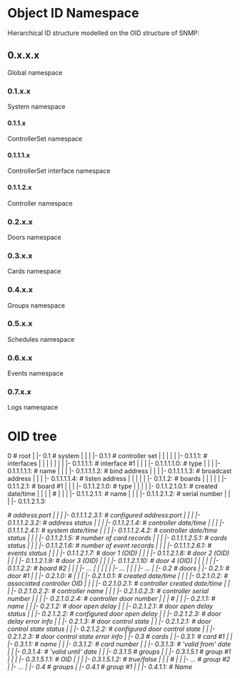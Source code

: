 # Object ID Namespace

Hierarchical ID structure modelled on the OID structure of SNMP:

## 0.x.x.x

Global namespace

### 0.1.x.x

System namespace

#### 0.1.1.x

ControllerSet namespace

#### 0.1.1.1.x

ControllerSet interface namespace

#### 0.1.1.2.x

Controller namespace

### 0.2.x.x

Doors namespace

### 0.3.x.x

Cards namespace

### 0.4.x.x

Groups namespace

### 0.5.x.x

Schedules namespace

### 0.6.x.x

Events namespace

### 0.7.x.x

Logs namespace

# OID tree

0                                                                            # root
|
|- 0.1                                                                       # system
|    |
|    |- 0.1.1                                                                # controller set
|    |      |
|    |      |- 0.1.1.1:                                                      # interfaces
|    |      |        |
|    |      |        |- 0.1.1.1.1: <status>                                  # interface #1
|    |      |                   |- 0.1.1.1.1.0: <type>                       #    type
|    |      |                   |- 0.1.1.1.1.1: <name>                       #    name
|    |      |                   |- 0.1.1.1.1.2: <bind>                       #    bind address
|    |      |                   |- 0.1.1.1.1.3: <broadcast>                  #    broadcast address
|    |      |                   |- 0.1.1.1.1.4: <listen>                     #    listen address
|    |      |
|    |      |- 0.1.1.2:                                                      # boards
|    |               |
|    |               |- 0.1.1.2.1: <status>                                  # board #1
|    |               |          |- 0.1.1.2.1.0: <type>                       #    type
|    |               |          |            |- 0.1.1.2.1.0.1: <created>     #    created date/time
|    |               |          |                                            #
|    |               |          |- 0.1.1.2.1.1:  <name>                      #    name
|    |               |          |- 0.1.1.2.1.2:  <ID>                        #    serial number
|    |               |          |- 0.1.1.2.1.3:  <address>                   #    address:port
|    |               |                       |- 0.1.1.1.2.3.1: <configured>  #    configured address:port
|    |               |                       |- 0.1.1.1.2.3.2: <status>      #    address status
|    |               |          |- 0.1.1.2.1.4:  <datetime>                  #    controller date/time
|    |               |                       |- 0.1.1.1.2.4.1: <now>         #    system date/time
|    |               |                       |- 0.1.1.1.2.4.2: <status>      #    controller date/time status
|    |               |          |- 0.1.1.2.1.5:  <cards>                     #    number of card records
|    |               |                       |- 0.1.1.1.2.5.1: <status>      #    cards status
|    |               |          |- 0.1.1.2.1.6:  <events>                    #    number of event records
|    |               |                       |- 0.1.1.1.2.6.1: <status>      #    events status
|    |               |          |- 0.1.1.2.1.7:  <door1>                     #    door 1 (OID)
|    |               |          |- 0.1.1.2.1.8:  <door2>                     #    door 2 (OID)
|    |               |          |- 0.1.1.2.1.9:  <door3>                     #    door 3 (OID)
|    |               |          |- 0.1.1.2.1.10: <door4>                     #    door 4 (OID)
|    |               |
|    |               |- 0.1.1.2.2: <status>                                  # board #2
|    |               |          |- ...
|    |               |
|    |               |- ...
|    |
|    |- ...
|
|- 0.2                                                                       # doors
|    |- 0.2.1: <status>                                                      # door #1
|    |      |- 0.2.1.0:                                                      #
|    |      |        |- 0.2.1.0.1: <created>                                 #    created date/time
|    |      |        |- 0.2.1.0.2: <controller>                              #    associated controller OID
|    |      |                   |- 0.2.1.0.2.1: <created>                    #               controller created date/time
|    |      |                   |- 0.2.1.0.2.2: <name>                       #               controller name
|    |      |                   |- 0.2.1.0.2.3: <deviceID>                   #               controller serial number
|    |      |                   |- 0.2.1.0.2.4: <door>                       #               controller door number
|    |      |                                                                #
|    |      |- 0.2.1.1: <name>                                               #    name
|    |      |- 0.2.1.2: <delay>                                              #    door open delay
|    |               |- 0.2.1.2.1: <status>                                  #    door open delay status
|    |               |- 0.2.1.2.2: <configured>                              #    configured door open delay
|    |               |- 0.2.1.2.3: <error>                                   #    door delay error info
|    |      |- 0.2.1.3: <control>                                            #    door control state
|    |               |- 0.2.1.2.1: <status>                                  #    door control state status
|    |               |- 0.2.1.2.2: <configured>                              #    configured door control state
|    |               |- 0.2.1.2.3: <error>                                   #    door control state error info
|
|- 0.3                                                                       # cards
|    |- 0.3.1: <status>                                                      # card #1
|    |      |- 0.3.1.1: <name>                                               #      name
|    |      |- 0.3.1.2: <number>                                             #      card number
|    |      |- 0.3.1.3: <from>                                               #      'valid from' date
|    |      |- 0.3.1.4: <to>                                                 #      'valid until' date
|    |      |- 0.3.1.5                                                       #      groups
|    |               |- 0.3.1.5.1                                            #      group #1
|    |               |           |- 0.3.1.5.1.1: <oid>                       #            OID
|    |               |           |- 0.3.1.5.1.2: <member>                    #            true/false
|    |               |                                                       #
|    |               |- ...                                                  #      group #2
|    |- ...
|
|- 0.4                                                                       # groups
|    |- 0.4.1                                                                # group #1
|    |      |- 0.4.1.1: <name>                                               #       Name
